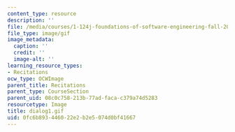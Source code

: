 ```yaml
---
content_type: resource
description: ''
file: /media/courses/1-124j-foundations-of-software-engineering-fall-2000/0fc6b893446022e2b2e5074d0bf41667_dialog1.gif
file_type: image/gif
image_metadata:
  caption: ''
  credit: ''
  image-alt: ''
learning_resource_types:
- Recitations
ocw_type: OCWImage
parent_title: Recitations
parent_type: CourseSection
parent_uid: 08c0c758-213b-77ad-faca-c379a74d5283
resourcetype: Image
title: dialog1.gif
uid: 0fc6b893-4460-22e2-b2e5-074d0bf41667
---
```

